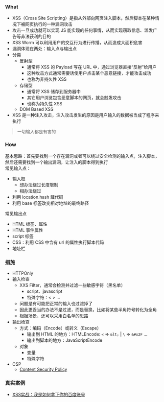 ### What
- XSS（Cross Site Scripting）是指从外部向网页注入脚本，然后脚本在某种情况下被网页执行的一种漏洞攻击
- 攻击一旦成功就可以实现 JS 能实现的任何事情，从而实现窃取信息、滥发广告等非法获利的目的
- XSS Worm 可以利用用户的交互行为进行传播，从而造成大面积危害
- 漏洞体现在两处：输入点与输出点
- 分类
  + 反射型
    - 通常将 XSS 的 Payload 写在 URL 中，通过浏览器直接“反射”给用户
    - 这种攻击方式通常需要诱使用户点击某个恶意链接，才能攻击成功
    - 也称为非持久性 XSS
  + 存储型
    - 通常将 XSS 储存到服务器中
    - 其它用户浏览包含恶意脚本的网页，就会触发攻击
    - 也称为持久性 XSS
  + DOM Based XSS
- XSS 是一种注入攻击，注入攻击发生的原因是用户输入的数据被当成了程序来执行

> 一切输入都是有害的


### How
基本思路：首先要找到一个存在漏洞或者可以绕过安全检测的输入点，注入脚本，然后还需要找到一个输出漏洞，让注入的脚本得到执行
<br>
常见输入点：
- 输入框
  + 想办法绕过长度限制
  + 相办法绕过
- 利用 location.hash 藏代码
- 利用 base 标签改变相对地址的最终路径

常见输出点
- HTML 标签、属性
- HTML 事件属性
- script 标签
- CSS：利用 CSS 中含有 url 的属性执行脚本代码
- 地址栏

### 措施
- HTTPOnly
- 输入检查
  + XXS Filter，通常会检测并过滤一些敏感字符（黑名单）
    - script、javascript
    - 特殊字符：< > ...
  + 问题是有可能把正常的输入也过滤掉了
  + 因此更妥当的办法不是过滤，而是替换，比如将某些半角符号转化为全角
  + 根据场景，还可以采用白名单的思路
- 输出检查
  + 方式：编码（Encode）或转义（Escape）
    - 输出到 HTML 的地方：HTMLEncode: `<` => `&lt;` | `\` => `&#x2F` ...
    - 输出到脚本的地方：JavaScriptEncode 
  + 对象
    - 变量
    - 特殊字符
- CSP
  + [Content Security Policy](https://jaq.alibaba.com/community/art/show?articleid=518)


### 真实案例

- [XSS实战：我是如何拿下你的百度账号](https://zhuanlan.zhihu.com/p/24249045)